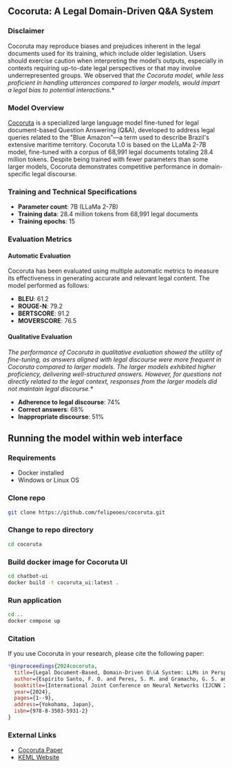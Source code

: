 ## Cocoruta: A Legal Domain-Driven Q&A System

### Disclaimer
Cocoruta may reproduce biases and prejudices inherent in the legal documents used for its training, which include older legislation. Users should exercise caution when interpreting the model’s outputs, especially in contexts requiring up-to-date legal perspectives or that may involve underrepresented groups. We observed that *the Cocoruta model, while less proficient in handling utterances compared to larger models, would impart a legal bias to potential interactions.**

### Model Overview
[Cocoruta](https://huggingface.co/felipeoes/cocoruta-7b) is a specialized large language model fine-tuned for legal document-based Question Answering (Q&A), developed to address legal queries related to the "Blue Amazon"—a term used to describe Brazil's extensive maritime territory. Cocoruta 1.0 is based on the LLaMa 2-7B model, fine-tuned with a corpus of 68,991 legal documents totaling 28.4 million tokens. Despite being trained with fewer parameters than some larger models, Cocoruta demonstrates competitive performance in domain-specific legal discourse.

### Training and Technical Specifications
- **Parameter count**: 7B (LLaMa 2-7B)
- **Training data**: 28.4 million tokens from 68,991 legal documents
- **Training epochs**: 15

### Evaluation Metrics

#### Automatic Evaluation
Cocoruta has been evaluated using multiple automatic metrics to measure its effectiveness in generating accurate and relevant legal content. The model performed as follows:

- **BLEU**: 61.2
- **ROUGE-N**: 79.2
- **BERTSCORE**: 91.2
- **MOVERSCORE**: 76.5

#### Qualitative Evaluation
*The performance of Cocoruta in qualitative evaluation showed the utility of fine-tuning, as answers aligned with legal discourse were more frequent in Cocoruta compared to larger models. The larger models exhibited higher proficiency, delivering well-structured answers. However, for questions not directly related to the legal context, responses from the larger models did not maintain legal discourse.**
- **Adherence to legal discourse**: 74%
- **Correct answers**: 68%
- **Inappropriate discourse**: 51%

## Running the model within web interface

### Requirements
- Docker installed
- Windows or Linux OS

### Clone repo
```bash
git clone https://github.com/felipeoes/cocoruta.git
```

### Change to repo directory
```bash
cd cocoruta
```

### Build docker image for Cocoruta UI
```bash
cd chatbot-ui
docker build -t cocoruta_ui:latest .
```

### Run application
```bash
cd ..
docker compose up
```


### Citation
If you use Cocoruta in your research, please cite the following paper:

```bibtex
*@inproceedings{2024cocoruta,
  title={Legal Document-Based, Domain-Driven Q\&A System: LLMs in Perspective},
  author={Espírito Santo, F. O. and Peres, S. M. and Gramacho, G. S. and Brandão, A. A. F. and Cozman, F. G.},
  booktitle={International Joint Conference on Neural Networks (IJCNN 2024)},
  year={2024},
  pages={1--9},
  address={Yokohama, Japan},
  isbn={978-8-3503-5931-2}
}
```

### External Links
- [Cocoruta Paper](https://achar-link-dps.com)
- [KEML Website](https://sites.usp.br/keml)
